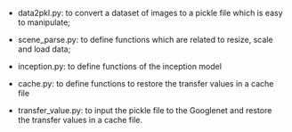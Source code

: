 * data2pkl.py: to convert a dataset of images to a pickle file which is easy to manipulate;

* scene_parse.py: to define functions which are related to resize, scale and load data;

* inception.py: to define functions of the inception model

* cache.py: to define functions to restore the transfer values in a cache file

* transfer_value.py: to input the pickle file to the Googlenet and restore the transfer values in a cache file.



